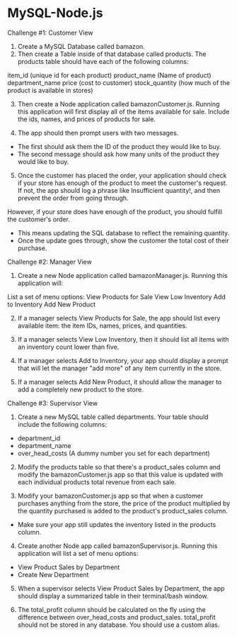 # MySQL-Node.js

Challenge #1: Customer View 

1. Create a MySQL Database called bamazon.
2. Then create a Table inside of that database called products. The products table should have each of the following columns:

item_id (unique id for each product)
product_name (Name of product)
department_name
price (cost to customer)
stock_quantity (how much of the product is available in stores)

3. Then create a Node application called bamazonCustomer.js. Running this application will first display all of the items available for sale. Include the ids, names, and prices of products for sale.

4. The app should then prompt users with two messages.

- The first should ask them the ID of the product they would like to buy.
- The second message should ask how many units of the product they would like to buy.

5. Once the customer has placed the order, your application should check if your store has enough of the product to meet the customer's request. If not, the app should log a phrase like Insufficient quantity!, and then prevent the order from going through.

However, if your store does have enough of the product, you should fulfill the customer's order.

- This means updating the SQL database to reflect the remaining quantity.
- Once the update goes through, show the customer the total cost of their purchase.

Challenge #2: Manager View 

1. Create a new Node application called bamazonManager.js. Running this application will:

List a set of menu options:
View Products for Sale
View Low Inventory
Add to Inventory
Add New Product

2. If a manager selects View Products for Sale, the app should list every available item: the item IDs, names, prices, and quantities.

3. If a manager selects View Low Inventory, then it should list all items with an inventory count lower than five.

4. If a manager selects Add to Inventory, your app should display a prompt that will let the manager "add more" of any item currently in the store.

5. If a manager selects Add New Product, it should allow the manager to add a completely new product to the store.

Challenge #3: Supervisor View 

1. Create a new MySQL table called departments. Your table should include the following columns:

- department_id
- department_name
- over_head_costs (A dummy number you set for each department)

2. Modify the products table so that there's a product_sales column and modify the bamazonCustomer.js app so that this value is updated with each individual products total revenue from each sale.

3. Modify your bamazonCustomer.js app so that when a customer purchases anything from the store, the price of the product multiplied by the quantity purchased is added to the product's product_sales column.

- Make sure your app still updates the inventory listed in the products column.

4. Create another Node app called bamazonSupervisor.js. Running this application will list a set of menu options:

- View Product Sales by Department
- Create New Department

5. When a supervisor selects View Product Sales by Department, the app should display a summarized table in their terminal/bash window.

6. The total_profit column should be calculated on the fly using the difference between over_head_costs and product_sales. total_profit should not be stored in any database. You should use a custom alias.


